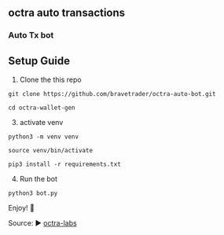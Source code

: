 ## octra auto transactions
### Auto Tx bot
## Setup Guide

1. Clone the this repo
```
git clone https://github.com/bravetrader/octra-auto-bot.git
```

```
cd octra-wallet-gen

```
3. activate venv  
```
python3 -m venv venv
```
```
source venv/bin/activate
```

```
pip3 install -r requirements.txt
```

4. Run the bot
```
python3 bot.py
```
Enjoy! 💌

Source: ▶️ [octra-labs](https://github.com/octra-labs/octra_pre_client)
